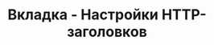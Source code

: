 ---
id: 203
title: Вкладка - Настройки HTTP-заголовков
displayName: Настройки HTTP-заголовков
order: 1
published: true
historyName: Настройки HTTP-заголовков
historyDescription: Защита от взлома сайта
category: Настройка ресурсов
categoryName: Настройки HTTP-заголовков
categoryDescription: Защита от взлома сайта
categoryOrder: 5
categoryIcon: https://img.solarspace.pro/docs/waf.svg
footerName: Настройки Black List
footerOrder: 10
---